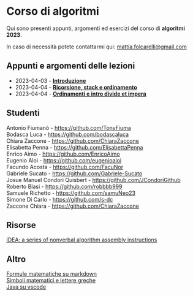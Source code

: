 # Corso di algoritmi

Qui sono presenti appunti, argomenti ed esercizi del corso di **algoritmi 2023**.  

In caso di necessità potete contattarmi qui: [mattia.folcarelli@gmail.com](mailto:mattia.folcarelli@gmail.com)

## Appunti e argomenti delle lezioni  

- 2023-04-03 - **[Introduzione](2023-04-03.md)**
- 2023-04-04 - **[Ricorsione, stack e ordinamento](2023-04-04.md)**
- 2023-04-04 - **[Ordinamenti e intro divide et impera](2023-04-05.md)**

## Studenti

Antonio Fiumanò - https://github.com/TonyFiuma  
Bodasca Luca - https://github.com/bodascaluca  
Chiara Zaccone - https://github.com/ChiaraZaccone  
Elisabetta Penna - https://github.com/ElisabettaPenna  
Enrico Aimo - https://github.com/EnricoAimo  
Eugenio Aloi - https://github.com/eugenioaloi  
Facundo Acosta - https://github.com/FacuNor  
Gabriele Sucato - https://github.com/Gabriele-Sucato  
Josue Manuel Condori Quisbert - https://github.com/JCondoriGithub  
Roberto Blasi - https://github.com/robbbb999  
Samuele Richetto - https://github.com/samuNeo23  
Simone Di Carlo - https://github.com/s-dc  
Zaccone Chiara - https://github.com/ChiaraZaccone  

## Risorse

[IDEA: a series of nonverbal
algorithm assembly instructions](https://idea-instructions.com/)

## Altro

[Formule matematiche su markdown](https://docs.github.com/en/get-started/writing-on-github/working-with-advanced-formatting/writing-mathematical-expressions)  
[Simboli matematici e lettere greche](
https://www.overleaf.com/learn/latex/List_of_Greek_letters_and_math_symbols)  
[Java su vscode](https://code.visualstudio.com/docs/java/java-faq)
